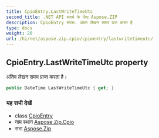 ```yaml
---
title: CpioEntry.LastWriteTimeUtc
second_title: .NET API संदर्भ के लिए Aspose.ZIP
description: CpioEntry संपत्त. अंतम लेखन समय प्रप्त करत है
type: docs
weight: 20
url: /hi/net/aspose.zip.cpio/cpioentry/lastwritetimeutc/
---
```

## CpioEntry.LastWriteTimeUtc property

अंतिम लेखन समय प्राप्त करता है।

```csharp
public DateTime LastWriteTimeUtc { get; }
```

### यह सभी देखें

* class [CpioEntry](../)
* नाम स्थान [Aspose.Zip.Cpio](../../cpioentry/)
* सभा [Aspose.Zip](../../../)


